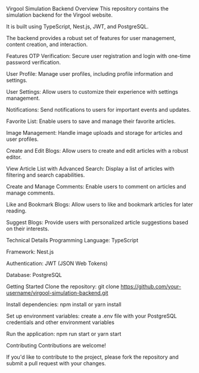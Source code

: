 Virgool Simulation Backend
Overview
This repository contains the simulation backend for the Virgool website.

It is built using TypeScript, Nest.js, JWT, and PostgreSQL.

The backend provides a robust set of features for user management, content creation, and interaction.

Features
OTP Verification: Secure user registration and login with one-time password verification.

User Profile: Manage user profiles, including profile information and settings.

User Settings: Allow users to customize their experience with settings management.

Notifications: Send notifications to users for important events and updates.

Favorite List: Enable users to save and manage their favorite articles.

Image Management: Handle image uploads and storage for articles and user profiles.

Create and Edit Blogs: Allow users to create and edit articles with a robust editor.

View Article List with Advanced Search: Display a list of articles with filtering and search capabilities.

Create and Manage Comments: Enable users to comment on articles and manage comments.

Like and Bookmark Blogs: Allow users to like and bookmark articles for later reading.

Suggest Blogs: Provide users with personalized article suggestions based on their interests.

Technical Details
Programming Language: TypeScript

Framework: Nest.js

Authentication: JWT (JSON Web Tokens)

Database: PostgreSQL

Getting Started
Clone the repository: git clone https://github.com/your-username/virgool-simulation-backend.git

Install dependencies: npm install or yarn install

Set up environment variables: create a .env file with your PostgreSQL credentials and other environment variables

Run the application: npm run start or yarn start

Contributing
Contributions are welcome!

If you'd like to contribute to the project, please fork the repository and submit a pull request with your changes.
